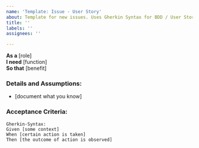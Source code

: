 ```yaml
---
name: 'Template: Issue - User Story'
about: Template for new issues. Uses Gherkin Syntax for BDD / User Stories.
title: ''
labels: ''
assignees: ''

---
```


**As a** [role]  
 **I need** [function]  
 **So that** [benefit]  
   
 ### Details and Assumptions:
 - [document what you know]
   
 ### Acceptance Criteria:
 ```
 Gherkin-Syntax:
 Given [some context]
 When [certain action is taken]
 Then [the outcome of action is observed]
 ```
